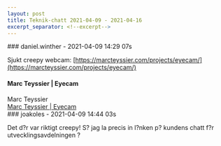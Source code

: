 ```yaml
---
layout: post
title: Teknik-chatt 2021-04-09 - 2021-04-16
excerpt_separator: <!--excerpt-->
---
```

<section class="message" markdown="1">
### daniel.winther - 2021-04-09 14:29 07s

Sjukt creepy webcam: [https://marcteyssier.com/projects/eyecam/](https://marcteyssier.com/projects/eyecam/)

<div class="attachment"><h4>Marc Teyssier | Eyecam</h4><div class="text">Marc Teyssier</div>
<a href="https://marcteyssier.com/projects/eyecam/">Marc Teyssier | Eyecam</a></div>
    
</section>
<section class="message" markdown="1">
### joakoles - 2021-04-09 14:44 03s

Det d?r var riktigt creepy! S? jag la precis in l?nken p? kundens chatt f?r utvecklingsavdelningen ?

<!--excerpt-->
</section>